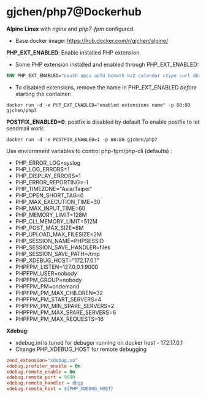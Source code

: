 # gjchen/php7@Dockerhub
**Alpine Linux** with *nginx* and *php7-fpm* configured.
* Base docker image: https://hub.docker.com/r/gjchen/alpine/

**PHP_EXT_ENABLED**: Enable installed PHP extension.
* Some PHP extension installed and enabled through PHP_EXT_ENABLED:
```Dockerfile
ENV	PHP_EXT_ENABLED="oauth apcu apfd bcmath bz2 calendar ctype curl dba dom enchant exif ftp gd geoip gettext gmp http iconv igbinary imagick imap intl ldap mcrypt memcache memcached mongodb msgpack mssql mysql mysqli odbc opcache openssl pcntl pdo pdo_dblib pdo_mysql pdo_odbc pdo_pgsql pdo_sqlite pgsql phar posix propro pspell raphf shmop snmp sqlite3 sysvmsg sysvsem sysvshm xdebug xml wddx xmlreader xmlrpc xsl zip zlib"
```
* To disabled extensions, remove the name in PHP_EXT_ENABLED *before* starting the container:
```
docker run -d -e PHP_EXT_ENABLED="enabled extensions name" -p 80:80 gjchen/php7
```

**POSTFIX_ENABLED=0**: postfix is disabled by default
To enable postfix to let sendmail work:
```
docker run -d -e POSTFIX_ENABLED=1 -p 80:80 gjchen/php7
```

Use enviornment variables to control php-fpm/php-cli (defaults) :
*  PHP_ERROR_LOG=syslog
*  PHP_LOG_ERRORS=1
*  PHP_DISPLAY_ERRORS=1
*  PHP_ERROR_REPORTING=-1
*  PHP_TIMEZONE="Asia/Taipei"
*  PHP_OPEN_SHORT_TAG=0
*  PHP_MAX_EXECUTION_TIME=30
*  PHP_MAX_INPUT_TIME=60
*  PHP_MEMORY_LIMIT=128M
*  PHP_CLI_MEMORY_LIMIT=512M
*  PHP_POST_MAX_SIZE=8M
*  PHP_UPLOAD_MAX_FILESIZE=2M
*  PHP_SESSION_NAME=PHPSESSID
*  PHP_SESSION_SAVE_HANDLER=files
*  PHP_SESSION_SAVE_PATH=/tmp
*  PHP_XDEBUG_HOST="172.17.0.1"
*  PHPFPM_LISTEN=127.0.0.1:9000
*  PHPFPM_USER=nobody
*  PHPFPM_GROUP=nobody
*  PHPFPM_PM=ondemand
*  PHPFPM_PM_MAX_CHILDREN=32
*  PHPFPM_PM_START_SERVERS=4
*  PHPFPM_PM_MIN_SPARE_SERVERS=2
*  PHPFPM_PM_MAX_SPARE_SERVERS=6
*  PHPFPM_PM_MAX_REQUESTS=16

**Xdebug**: 
* xdebug.ini is tuned for debuger running on docker host - 172.17.0.1
* Change PHP_XDEBUG_HOST for remote debugging
```ini
zend_extension="xdebug.so"
xdebug.profiler_enable = On
xdebug.remote_enable = On
xdebug.remote_port = 9000
xdebug.remote_handler = dbgp
xdebug.remote_host = ${PHP_XDEBUG_HOST}
```  
